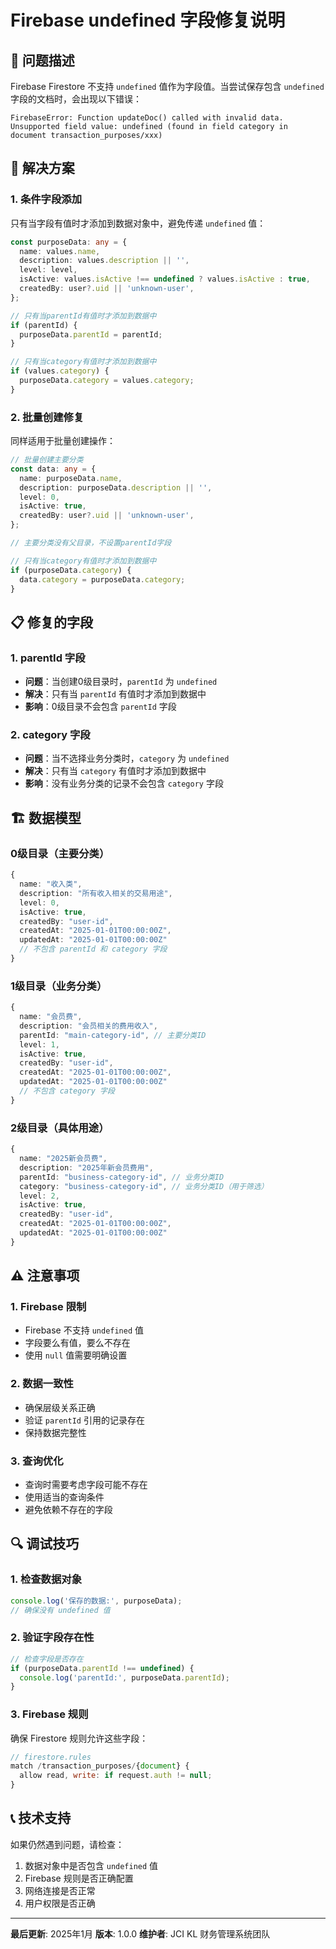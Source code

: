 # Firebase undefined 字段修复说明

## 🚨 问题描述

Firebase Firestore 不支持 `undefined` 值作为字段值。当尝试保存包含 `undefined` 字段的文档时，会出现以下错误：

```
FirebaseError: Function updateDoc() called with invalid data. 
Unsupported field value: undefined (found in field category in document transaction_purposes/xxx)
```

## 🔧 解决方案

### 1. 条件字段添加
只有当字段有值时才添加到数据对象中，避免传递 `undefined` 值：

```typescript
const purposeData: any = {
  name: values.name,
  description: values.description || '',
  level: level,
  isActive: values.isActive !== undefined ? values.isActive : true,
  createdBy: user?.uid || 'unknown-user',
};

// 只有当parentId有值时才添加到数据中
if (parentId) {
  purposeData.parentId = parentId;
}

// 只有当category有值时才添加到数据中
if (values.category) {
  purposeData.category = values.category;
}
```

### 2. 批量创建修复
同样适用于批量创建操作：

```typescript
// 批量创建主要分类
const data: any = {
  name: purposeData.name,
  description: purposeData.description || '',
  level: 0,
  isActive: true,
  createdBy: user?.uid || 'unknown-user',
};

// 主要分类没有父目录，不设置parentId字段

// 只有当category有值时才添加到数据中
if (purposeData.category) {
  data.category = purposeData.category;
}
```

## 📋 修复的字段

### 1. parentId 字段
- **问题**：当创建0级目录时，`parentId` 为 `undefined`
- **解决**：只有当 `parentId` 有值时才添加到数据中
- **影响**：0级目录不会包含 `parentId` 字段

### 2. category 字段
- **问题**：当不选择业务分类时，`category` 为 `undefined`
- **解决**：只有当 `category` 有值时才添加到数据中
- **影响**：没有业务分类的记录不会包含 `category` 字段

## 🏗️ 数据模型

### 0级目录（主要分类）
```typescript
{
  name: "收入类",
  description: "所有收入相关的交易用途",
  level: 0,
  isActive: true,
  createdBy: "user-id",
  createdAt: "2025-01-01T00:00:00Z",
  updatedAt: "2025-01-01T00:00:00Z"
  // 不包含 parentId 和 category 字段
}
```

### 1级目录（业务分类）
```typescript
{
  name: "会员费",
  description: "会员相关的费用收入",
  parentId: "main-category-id", // 主要分类ID
  level: 1,
  isActive: true,
  createdBy: "user-id",
  createdAt: "2025-01-01T00:00:00Z",
  updatedAt: "2025-01-01T00:00:00Z"
  // 不包含 category 字段
}
```

### 2级目录（具体用途）
```typescript
{
  name: "2025新会员费",
  description: "2025年新会员费用",
  parentId: "business-category-id", // 业务分类ID
  category: "business-category-id", // 业务分类ID（用于筛选）
  level: 2,
  isActive: true,
  createdBy: "user-id",
  createdAt: "2025-01-01T00:00:00Z",
  updatedAt: "2025-01-01T00:00:00Z"
}
```

## ⚠️ 注意事项

### 1. Firebase 限制
- Firebase 不支持 `undefined` 值
- 字段要么有值，要么不存在
- 使用 `null` 值需要明确设置

### 2. 数据一致性
- 确保层级关系正确
- 验证 `parentId` 引用的记录存在
- 保持数据完整性

### 3. 查询优化
- 查询时需要考虑字段可能不存在
- 使用适当的查询条件
- 避免依赖不存在的字段

## 🔍 调试技巧

### 1. 检查数据对象
```typescript
console.log('保存的数据:', purposeData);
// 确保没有 undefined 值
```

### 2. 验证字段存在性
```typescript
// 检查字段是否存在
if (purposeData.parentId !== undefined) {
  console.log('parentId:', purposeData.parentId);
}
```

### 3. Firebase 规则
确保 Firestore 规则允许这些字段：
```javascript
// firestore.rules
match /transaction_purposes/{document} {
  allow read, write: if request.auth != null;
}
```

## 📞 技术支持

如果仍然遇到问题，请检查：
1. 数据对象中是否包含 `undefined` 值
2. Firebase 规则是否正确配置
3. 网络连接是否正常
4. 用户权限是否正确

---

**最后更新**: 2025年1月
**版本**: 1.0.0
**维护者**: JCI KL 财务管理系统团队
